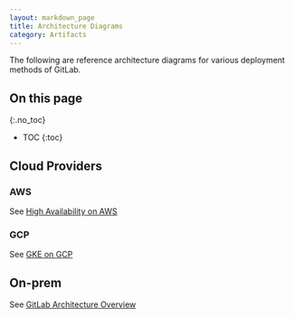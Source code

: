 ```yaml
---
layout: markdown_page
title: Architecture Diagrams
category: Artifacts
---
```


The following are reference architecture diagrams for various deployment methods of GitLab.

## On this page
{:.no_toc}

- TOC
{:toc}

## Cloud Providers

### AWS
See [High Availability on AWS](https://docs.gitlab.com/ee/university/high-availability/aws/index.html.md/index.html.md)

### GCP
See [GKE on GCP](https://www.youtube.com/watch?v=HLNNFS8b_aw/index.html.md)

## On-prem
See [GitLab Architecture Overview](https://docs.gitlab.com/ee/development/architecture.html/index.html.md)